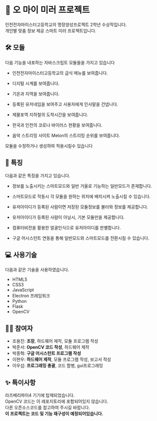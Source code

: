 # 🥇 오 마이 미러 프로젝트 
인천전자마이스터고등학교의 명장양성프로젝트 2학년 수상작입니다.  
개인별 맞춤 정보 제공 스마트 미러 프로젝트입니다.

## 🛠 모듈
다음 기능을 내포하는 자바스크립트 모듈들을 가지고 있습니다

* 인천전자마이스터고등학교의 급식 메뉴를 보여줍니다. 
  
* 디지털 시계를 보여줍니다.  
  
* 기온과 지역을 보여줍니다.  
  
* 등록된 유저네임을 보여주고 사용자에게 인사말을 건넵니다.  
  
* 제물포역 지하철의 도착시간을 보여줍니다.  
  
* 한국과 인천의 코로나 바이러스 현황을 보여줍니다.  
  
* 음악 스트리밍 사이트 Melon의 스트리밍 순위를 보여줍니다.  
  
모듈을 수정하거나 생성하여 적용시킬수 있습니다
  
## 📜 특징
다음과 같은 특징을 가지고 있습니다.  
  
* 정보를 노출시키는 스마트모드와 일반 거울로 기능하는 일반모드가 존재합니다.
  
* 스마트모드로 작동시 각 모듈을 원하는 위치에 배치시켜 노출시킬 수 있습니다.
  
* 유저아이디가 등록된 사람이면 저장된 모듈정보를 불러와 정보를 제공합니다.
  
* 유저아이디가 등록된 사람이 아닐시, 기본 모듈만을 제공합니다.
  
* 컴퓨터비전을 활용한 얼굴인식으로 유저아이디를 판별합니다.
  
* 구글 어시스턴트 연동을 통해 일반모드와 스마트모드를 전환시킬 수 있습니다.

## 💻 사용기술
다음과 같은 기술을 사용하였습니다.  
  
* HTML5
* CSS3
* JavaScript
* Electron 프레임워크
* Python
* Flask
* OpenCV
  
## 👨‍💻 참여자
  
* 조용진: **조장**, 하드웨어 제작, 모듈 프로그램 작성  
* 박준서: **OpenCV 코드 작성**, 하드웨어 제작  
* 박종혁: **구글 어시스턴트 프로그램 작성**  
* 이현우: **하드웨어 제작**, 모듈 프로그램 작성, 보고서 작성  
* 이우섭: **프로그래밍 총괄**, 코드 합병, gui프로그래밍  
  
## ✨ 특이사항
라즈베리파이4 기기에 탑재되었습니다.  
OpenCV 코드는 이 레포지토리에 포함되어있지 않습니다.  
다른 오픈소스코드를 참고하여 주시길 바랍니다.  
**이 프로젝트는 코드 및 기능 재구성이 예정되어있습니다.**
